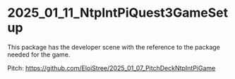 # 2025_01_11_NtpIntPiQuest3GameSetup
This package has the developer scene with the reference to the package needed for the game.


Pitch: https://github.com/EloiStree/2025_01_07_PitchDeckNtpIntPiGame
